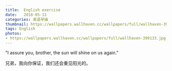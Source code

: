 ```yaml
---
title:  English exercise
date:   2018-05-11
categories: 英语早操
thumbnail: https://wallpapers.wallhaven.cc/wallpapers/full/wallhaven-399133.jpg
tags: English
photos:
- https://wallpapers.wallhaven.cc/wallpapers/full/wallhaven-399133.jpg
---
```


"I assure you, brother, the sun will shine on us again."
<p>兄弟，我向你保证，我们还会重见阳光的。</p>
